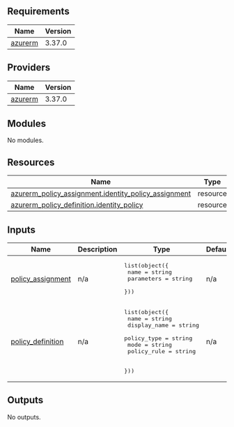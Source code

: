 <!-- BEGIN_TF_DOCS -->
## Requirements

| Name | Version |
|------|---------|
| <a name="requirement_azurerm"></a> [azurerm](#requirement\_azurerm) | 3.37.0 |

## Providers

| Name | Version |
|------|---------|
| <a name="provider_azurerm"></a> [azurerm](#provider\_azurerm) | 3.37.0 |

## Modules

No modules.

## Resources

| Name | Type |
|------|------|
| [azurerm_policy_assignment.identity_policy_assignment](https://registry.terraform.io/providers/hashicorp/azurerm/3.37.0/docs/resources/policy_assignment) | resource |
| [azurerm_policy_definition.identity_policy](https://registry.terraform.io/providers/hashicorp/azurerm/3.37.0/docs/resources/policy_definition) | resource |

## Inputs

| Name | Description | Type | Default | Required |
|------|-------------|------|---------|:--------:|
| <a name="input_policy_assignment"></a> [policy\_assignment](#input\_policy\_assignment) | n/a | <pre>list(object({<br>    name         = string<br>    parameters = string<br>  }))</pre> | n/a | yes |
| <a name="input_policy_definition"></a> [policy\_definition](#input\_policy\_definition) | n/a | <pre>list(object({<br>    name         = string<br>    display_name = string<br>    policy_type  = string<br>    mode         = string<br>    policy_rule  = string<br><br>  }))</pre> | n/a | yes |

## Outputs

No outputs.
<!-- END_TF_DOCS -->
